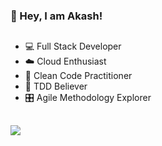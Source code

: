 ### 👋 Hey, I am Akash!
## 
- 💻 Full Stack Developer
- ☁️ Cloud Enthusiast
- 🧹 Clean Code Practitioner
- 🧪 TDD Believer
- 🎛 Agile Methodology Explorer 
##
<p align="left"> <img src="https://komarev.com/ghpvc/?username=akash-rt&style=plastic&color=yellowgreen" /> </p>
